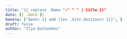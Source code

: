 ```yaml
---
title: "{{ replace .Name "-" " " | title }}"
date: {{ .Date }}
билеты: ["Билет {{ add (len .Site.Sections) 1}}", ]
draft: false
author: "Ilya Kochankov"
---
```


